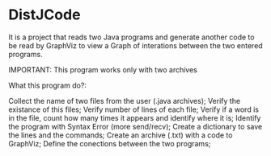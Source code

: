 # DistJCode
It is a project that reads two Java programs and generate another code to be read by GraphViz to view a Graph of interations between the two entered programs.

IMPORTANT: This program works only with two archives

What this program do?:

 Collect the name of two files from the user (.java archives);
 Verify the existance of this files;
 Verify number of lines of each file;
 Verify if a word is in the file, count how many times it appears and identify where it is;
 Identify the program with Syntax Error (more send/recv);
 Create a dictionary to save the lines and the commands;
 Create an archive (.txt) with a code to GraphViz;
 Define the conections between the two programs;
